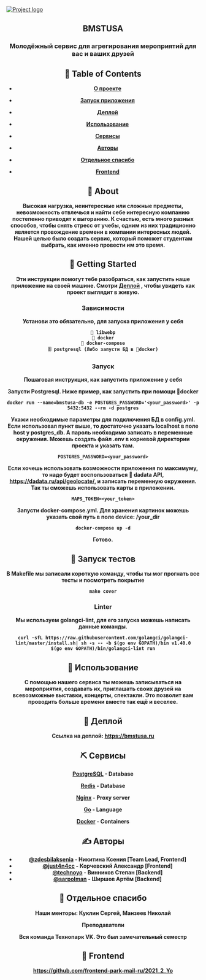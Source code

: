 <p  align="center">

<a href="https://bmstusa.ru" rel="noopener">

<img src="https://bmstusa.ru/images/91375b53-227d-47e8-be8d-195835beb520.webp"  alt="Project logo"></a>

</p>

<h2  align="center">BMSTUSA </h2>
<h3  align="center">Молодёжный сервис для агрегирования мероприятий для вас и ваших друзей<h4>
  

<div  align="center">


  

## 📝 Table of Contents

  

-  [О проекте](#about)

-  [Запуск приложения](#getting_started)

-  [Деплой](#deployment)

-  [Использование](#usage)

-  [Сервисы](#built_using)

-  [Авторы](#authors)

-  [Отдельное спасибо](#acknowledgement)

-  [Frontend](#frontend)

  

## 🧐 About <a name = "about"></a>

  Высокая нагрузка, неинтересные или сложные предметы, невозможность отвлечься и найти себе интересную компанию постепенно приводят к выгоранию. К счастью, есть много разных способов, чтобы снять стресс от учебы, одним из них традиционно является провождение времени в компании интересных людей. Нашей целью было создать сервис, который поможет студентам выбрать, как именно провести им это время.



  

## 🏁 Getting Started <a name = "getting_started"></a>

  

Эти инструкции помогут тебе разобраться, как запустить наше приложение на своей машине. Смотри [Деплой](#deployment) , чтобы увидеть как проект выглядит в живую.

  

### Зависимости

  
Установи это обязательно, для запуска приложения у себя

  

```
📸 libwebp
🐳 docker
🐳 docker-compose
🗄 postgresql (Либо запусти БД в 🐳docker)
```

  

### Запуск

  
Пошаговая инструкция, как запустить приложение у себя

  
Запусти  Postgresql. Ниже пример, как запустить при помощи 🐳docker
```
docker run --name=bmstusa-db -e POSTGRES_PASSWORD='<your_password>' -p 5432:5432 --rm -d postgres
```
Укажи необходимые параметры для подключения БД в config.yml. Если использовал пункт выше, то достаточно указать localhost в поле host у postgres_db. А пароль необходимо записать в переменные окружения. Можешь создать файл .env в корневой директории проекта и указать там.
```
POSTGRES_PASSWORD=<your_password>
``` 
Если хочешь использовать возможности приложения по максимуму, то надо будет воспользоваться 📍 dadata API, https://dadata.ru/api/geolocate/, и записать переменную окружения. Так ты сможешь использовать карты в приложении.
```
MAPS_TOKEN=<your_token>
``` 
Запусти docker-compose.yml. Для хранения картинок можешь указать свой путь в поле device: /your_dir
```
docker-compose up -d
```
Готово.

  

## 🔧 Запуск тестов <a name = "tests"></a>

  

В Makefile мы записали короткую команду, чтобы ты мог прогнать все тесты и посмотреть покрытие
```
make cover
```

  

### Linter
Мы используем golangci-lint, для его запуска можешь написать данные команды.
```
curl -sfL https://raw.githubusercontent.com/golangci/golangci-lint/master/install.sh| sh -s -- -b $(go env GOPATH)/bin v1.40.0
$(go env GOPATH)/bin/golangci-lint run
```

  

## 🎈 Использование <a name="usage"></a>
С помощью нашего сервиса ты можешь записываться на мероприятия, создавать их, приглашать своих друзей на всевозможные выставки, концерты, спектакли. Это позволит вам проводить больше времени вместе так ещё и веселее.
  

## 🚀 Деплой <a name = "deployment"></a>
Ссылка на деплой: https://bmstusa.ru
## ⛏️ Сервисы<a name = "built_using"></a>

[PostgreSQL](https://www.postgresql.org/) - Database

[Redis](https://redis.io/) - Database

[Nginx](https://nginx.org/ru/) - Proxy server

[Go](https://go.dev/) - Language

[Docker](https://www.docker.com/) - Containers

  

## ✍️ Авторы <a name = "authors"></a>

  

-  [@zdesbilaksenia](https://github.com/zdesbilaksenia) - Никитина Ксения [Team Lead, Frontend]
-  [@just4n4cc](https://github.com/just4n4cc) - Корчевский Александр [Frontend]
-  [@technoyo](https://github.com/comradyo) - Винников Степан [Backend]
-  [@sarpolman](https://github.com/a-shirshov) - Ширшов Артём [Backend]

 
## 🎉 Отдельное спасибо <a name = "acknowledgement"></a>

Наши менторы: Куклин Сергей, Манзеев Николай

Преподаватели

Вся команда Технопарк VK. Это был замечательный семестр

## 🎉 Frontend <a name = "frontend"></a>
https://github.com/frontend-park-mail-ru/2021_2_Yo